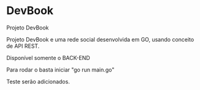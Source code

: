 # DevBook
Projeto DevBook

Projeto DevBook e uma rede social desenvolvida em GO, usando conceito de API REST.

Disponível somente o BACK-END

Para rodar o basta iniciar "go run main.go"

Teste serão adicionados.
